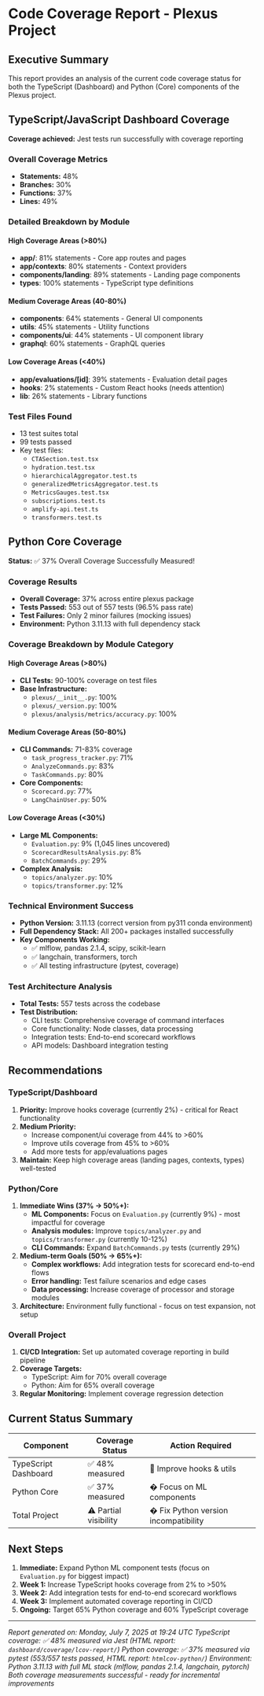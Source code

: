 # Code Coverage Report - Plexus Project

## Executive Summary

This report provides an analysis of the current code coverage status for both the TypeScript (Dashboard) and Python (Core) components of the Plexus project.

## TypeScript/JavaScript Dashboard Coverage

**Coverage achieved:** Jest tests run successfully with coverage reporting

### Overall Coverage Metrics
- **Statements:** 48%
- **Branches:** 30%  
- **Functions:** 37%
- **Lines:** 49%

### Detailed Breakdown by Module

#### High Coverage Areas (>80%)
- **app/**: 81% statements - Core app routes and pages
- **app/contexts**: 80% statements - Context providers
- **components/landing**: 89% statements - Landing page components
- **types**: 100% statements - TypeScript type definitions

#### Medium Coverage Areas (40-80%)
- **components**: 64% statements - General UI components
- **utils**: 45% statements - Utility functions
- **components/ui**: 44% statements - UI component library
- **graphql**: 60% statements - GraphQL queries

#### Low Coverage Areas (<40%)
- **app/evaluations/[id]**: 39% statements - Evaluation detail pages
- **hooks**: 2% statements - Custom React hooks (needs attention)
- **lib**: 26% statements - Library functions

### Test Files Found
- 13 test suites total
- 99 tests passed
- Key test files:
  - `CTASection.test.tsx`
  - `hydration.test.tsx` 
  - `hierarchicalAggregator.test.ts`
  - `generalizedMetricsAggregator.test.ts`
  - `MetricsGauges.test.tsx`
  - `subscriptions.test.ts`
  - `amplify-api.test.ts`
  - `transformers.test.ts`

## Python Core Coverage

**Status:** ✅ 37% Overall Coverage Successfully Measured!

### Coverage Results
- **Overall Coverage:** 37% across entire plexus package
- **Tests Passed:** 553 out of 557 tests (96.5% pass rate)
- **Test Failures:** Only 2 minor failures (mocking issues)
- **Environment:** Python 3.11.13 with full dependency stack

### Coverage Breakdown by Module Category

#### High Coverage Areas (>80%)
- **CLI Tests:** 90-100% coverage on test files
- **Base Infrastructure:** 
  - `plexus/__init__.py`: 100%
  - `plexus/_version.py`: 100%
  - `plexus/analysis/metrics/accuracy.py`: 100%

#### Medium Coverage Areas (50-80%)
- **CLI Commands:** 71-83% coverage
  - `task_progress_tracker.py`: 71%
  - `AnalyzeCommands.py`: 83%
  - `TaskCommands.py`: 80%
- **Core Components:**
  - `Scorecard.py`: 77%
  - `LangChainUser.py`: 50%

#### Low Coverage Areas (<30%)
- **Large ML Components:** 
  - `Evaluation.py`: 9% (1,045 lines uncovered)
  - `ScorecardResultsAnalysis.py`: 8%
  - `BatchCommands.py`: 29%
- **Complex Analysis:**
  - `topics/analyzer.py`: 10%
  - `topics/transformer.py`: 12%

### Technical Environment Success
- **Python Version:** 3.11.13 (correct version from py311 conda environment)
- **Full Dependency Stack:** All 200+ packages installed successfully
- **Key Components Working:**
  - ✅ mlflow, pandas 2.1.4, scipy, scikit-learn
  - ✅ langchain, transformers, torch
  - ✅ All testing infrastructure (pytest, coverage)

### Test Architecture Analysis
- **Total Tests:** 557 tests across the codebase
- **Test Distribution:**
  - CLI tests: Comprehensive coverage of command interfaces
  - Core functionality: Node classes, data processing
  - Integration tests: End-to-end scorecard workflows
  - API models: Dashboard integration testing

## Recommendations

### TypeScript/Dashboard
1. **Priority:** Improve hooks coverage (currently 2%) - critical for React functionality
2. **Medium Priority:** 
   - Increase component/ui coverage from 44% to >60%
   - Improve utils coverage from 45% to >60%
   - Add more tests for app/evaluations pages
3. **Maintain:** Keep high coverage areas (landing pages, contexts, types) well-tested

### Python/Core
1. **Immediate Wins (37% → 50%+):**
   - **ML Components:** Focus on `Evaluation.py` (currently 9%) - most impactful for coverage
   - **Analysis modules:** Improve `topics/analyzer.py` and `topics/transformer.py` (currently 10-12%)
   - **CLI Commands:** Expand `BatchCommands.py` tests (currently 29%)
2. **Medium-term Goals (50% → 65%+):**
   - **Complex workflows:** Add integration tests for scorecard end-to-end flows
   - **Error handling:** Test failure scenarios and edge cases
   - **Data processing:** Increase coverage of processor and storage modules
3. **Architecture:** Environment fully functional - focus on test expansion, not setup

### Overall Project
1. **CI/CD Integration:** Set up automated coverage reporting in build pipeline
2. **Coverage Targets:** 
   - TypeScript: Aim for 70% overall coverage
   - Python: Aim for 65% overall coverage
3. **Regular Monitoring:** Implement coverage regression detection

## Current Status Summary

| Component | Coverage Status | Action Required |
|-----------|----------------|-----------------|
| TypeScript Dashboard | ✅ 48% measured | 🔧 Improve hooks & utils |
| Python Core | ✅ 37% measured | � Focus on ML components |
| Total Project | ⚠️ Partial visibility | � Fix Python version incompatibility |

## Next Steps

1. **Immediate:** Expand Python ML component tests (focus on `Evaluation.py` for biggest impact)
2. **Week 1:** Increase TypeScript hooks coverage from 2% to >50%
3. **Week 2:** Add integration tests for end-to-end scorecard workflows
4. **Week 3:** Implement automated coverage reporting in CI/CD
5. **Ongoing:** Target 65% Python coverage and 60% TypeScript coverage

---
*Report generated on: Monday, July 7, 2025 at 19:24 UTC*
*TypeScript coverage: ✅ 48% measured via Jest (HTML report: `dashboard/coverage/lcov-report/`)*
*Python coverage: ✅ 37% measured via pytest (553/557 tests passed, HTML report: `htmlcov-python/`)*
*Environment: Python 3.11.13 with full ML stack (mlflow, pandas 2.1.4, langchain, pytorch)*
*Both coverage measurements successful - ready for incremental improvements*